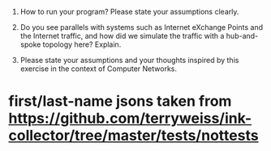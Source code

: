 1) How to run your program? Please state your assumptions clearly.

2) Do you see parallels with systems such as Internet eXchange Points and the
Internet traffic, and how did we simulate the traffic with a hub-and-spoke
topology here? Explain.

3) Please state your assumptions and your thoughts inspired by this exercise in
the context of Computer Networks.

# first/last-name jsons taken from https://github.com/terryweiss/ink-collector/tree/master/tests/nottests
